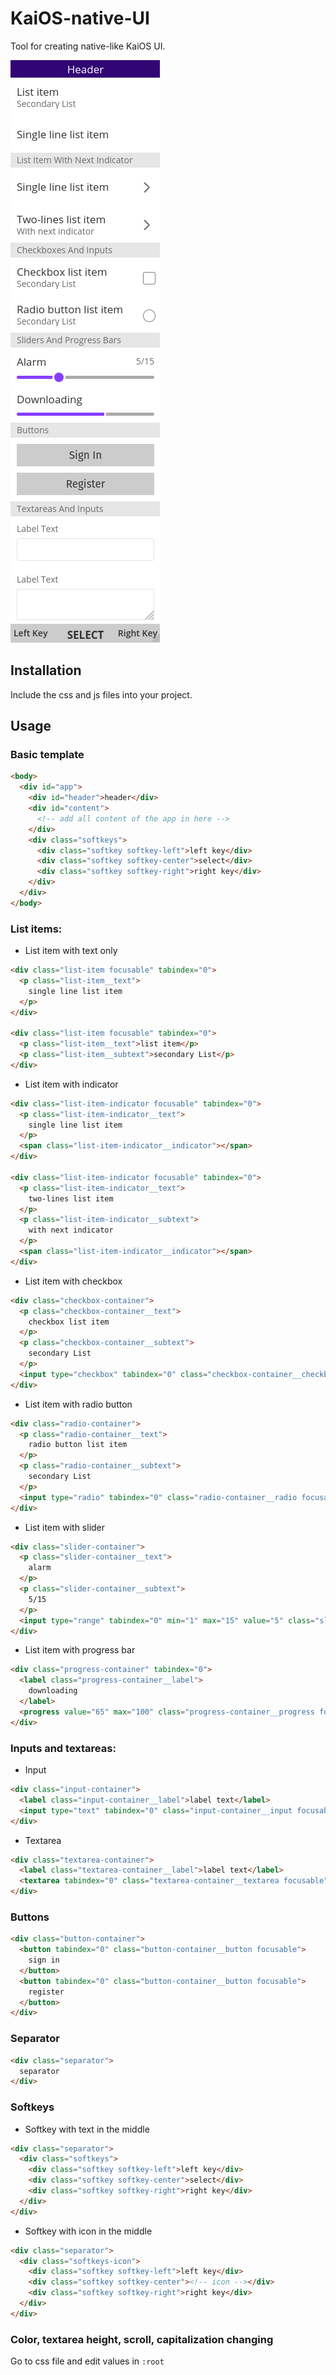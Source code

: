 # KaiOS-native-UI
Tool for creating native-like KaiOS UI.

![Screenshot](https://raw.githubusercontent.com/canicjusz/KaiOS-native-UI/main/KaiOS-native-UI.png)

Installation
--------

Include the css and js files into your project.

Usage
--------

### Basic template

```html
<body>
  <div id="app">
    <div id="header">header</div>
    <div id="content">
      <!-- add all content of the app in here -->
    </div>
    <div class="softkeys">
      <div class="softkey softkey-left">left key</div>
      <div class="softkey softkey-center">select</div>
      <div class="softkey softkey-right">right key</div>
    </div>
  </div>
</body>
```

### List items:

* List item with text only
```html
<div class="list-item focusable" tabindex="0">
  <p class="list-item__text">
    single line list item
  </p>
</div>

<div class="list-item focusable" tabindex="0">
  <p class="list-item__text">list item</p>
  <p class="list-item__subtext">secondary List</p>
</div>
```

* List item with indicator
```html
<div class="list-item-indicator focusable" tabindex="0">
  <p class="list-item-indicator__text">
    single line list item
  </p>
  <span class="list-item-indicator__indicator"></span>
</div>

<div class="list-item-indicator focusable" tabindex="0">
  <p class="list-item-indicator__text">
    two-lines list item
  </p>
  <p class="list-item-indicator__subtext">
    with next indicator
  </p>
  <span class="list-item-indicator__indicator"></span>
</div>
```

* List item with checkbox
```html
<div class="checkbox-container">
  <p class="checkbox-container__text">
    checkbox list item
  </p>
  <p class="checkbox-container__subtext">
    secondary List
  </p>
  <input type="checkbox" tabindex="0" class="checkbox-container__checkbox focusable">
</div>
```

* List item with radio button
```html
<div class="radio-container">
  <p class="radio-container__text">
    radio button list item
  </p>
  <p class="radio-container__subtext">
    secondary List
  </p>
  <input type="radio" tabindex="0" class="radio-container__radio focusable">
</div>
```

* List item with slider
```html
<div class="slider-container">
  <p class="slider-container__text">
    alarm
  </p>
  <p class="slider-container__subtext">
    5/15
  </p>
  <input type="range" tabindex="0" min="1" max="15" value="5" class="slider-container__slider focusable">
</div>
```

* List item with progress bar
```html
<div class="progress-container" tabindex="0">
  <label class="progress-container__label">
    downloading
  </label>
  <progress value="65" max="100" class="progress-container__progress focusable"></progress>
</div>
```

### Inputs and textareas:

* Input
```html
<div class="input-container">
  <label class="input-container__label">label text</label>
  <input type="text" tabindex="0" class="input-container__input focusable">
</div>
```

* Textarea
```html
<div class="textarea-container">
  <label class="textarea-container__label">label text</label>
  <textarea tabindex="0" class="textarea-container__textarea focusable"></textarea>
</div>
```

### Buttons
```html
<div class="button-container">
  <button tabindex="0" class="button-container__button focusable">
    sign in
  </button>
  <button tabindex="0" class="button-container__button focusable">
    register
  </button>
</div>
```

### Separator
```html
<div class="separator">
  separator
</div>
```

### Softkeys
* Softkey with text in the middle
```html
<div class="separator">
  <div class="softkeys">
    <div class="softkey softkey-left">left key</div>
    <div class="softkey softkey-center">select</div>
    <div class="softkey softkey-right">right key</div>
  </div>
</div>
```

* Softkey with icon in the middle
```html
<div class="separator">
  <div class="softkeys-icon">
    <div class="softkey softkey-left">left key</div>
    <div class="softkey softkey-center"><!-- icon --></div>
    <div class="softkey softkey-right">right key</div>
  </div>
</div>
```

### Color, textarea height, scroll, capitalization changing
Go to css file and edit values in ```:root```
